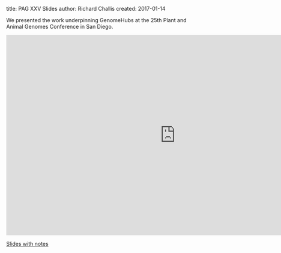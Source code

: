 title: PAG XXV Slides
author: Richard Challis
created: 2017-01-14

We presented the work underpinning GenomeHubs at the 25th Plant and Animal
Genomes Conference in San Diego[]().

<iframe src="https://docs.google.com/presentation/d/1h3pF5ZY4Z1FGbQZ_C1segJiqyGVG9FGxOXZfL5NPmA8/embed?start=false&amp;loop=false&amp;delayms=3000" width="900" height="536" frameborder="0" allowfullscreen="allowfullscreen"></iframe>

[Slides with notes](https://docs.google.com/presentation/d/1h3pF5ZY4Z1FGbQZ_C1segJiqyGVG9FGxOXZfL5NPmA8/edit?usp=sharing)
